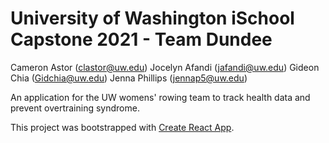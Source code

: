 #  University of Washington iSchool Capstone 2021 - Team Dundee

Cameron Astor (clastor@uw.edu)
Jocelyn Afandi (jafandi@uw.edu)
Gideon Chia (Gidchia@uw.edu)
Jenna Phillips (jennap5@uw.edu)

An application for the UW womens' rowing team to track health data and prevent overtraining syndrome.

This project was bootstrapped with [Create React App](https://github.com/facebook/create-react-app).